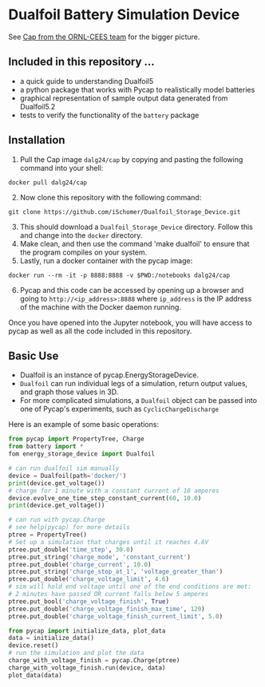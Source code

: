 # Dualfoil Battery Simulation Device
See [Cap from the ORNL-CEES team](https://github.com/ORNL-CEES/Cap "Github - ORNL-CEES/Cap") for the bigger picture.

## Included in this repository ...
 +  a quick guide to understanding Dualfoil5 
 +  a python package that works with Pycap to realistically model batteries
 +  graphical representation of sample output data generated from Dualfoil5.2
 +  tests to verify the functionality of the `battery` package

## Installation
 1. Pull the Cap image `dalg24/cap` by copying and pasting the following command into your shell:

 ```
 docker pull dalg24/cap
 ```

 2. Now clone this repository with the following command:

 ```
 git clone https://github.com/iSchomer/Dualfoil_Storage_Device.git
 ```

 3. This should download a `Dualfoil_Storage_Device` directory. Follow this and change into the `docker` directory.
 4. Make clean, and then use the command 'make dualfoil' to ensure that the program compiles on your system.
 5. Lastly, run a docker container with the pycap image:

 ```
 docker run --rm -it -p 8888:8888 -v $PWD:/notebooks dalg24/cap
 ```

 6. Pycap and this code can be accessed by opening up a browser and going to `http://<ip_address>:8888` where `ip_address` is the IP address of the machine with the Docker daemon running.

Once you have opened into the Jupyter notebook, you will have access to pycap as well as all the code included in this repository.


## Basic Use
 + Dualfoil is an instance of pycap.EnergyStorageDevice.
 + `Dualfoil` can run individual legs of a simulation, return output values, and graph those values in 3D.
 + For more complicated simulations, a `Dualfoil` object can be passed into one of Pycap's experiments, such as `CyclicChargeDischarge`

 Here is an example of some basic operations:
 ```python
 from pycap import PropertyTree, Charge
 from battery import *
 fom energy_storage_device import Dualfoil

 # can run dualfoil sim manually 
 device = Dualfoil(path='docker/')
 print(device.get_voltage())
 # charge for 1 minute with a constant current of 10 amperes
 device.evolve_one_time_step_constant_current(60, 10.0)
 print(device.get_voltage())

 # can run with pycap.Charge
 # see help(pycap) for more details
 ptree = PropertyTree()
 # Set up a simulation that charges until it reaches 4.6V
 ptree.put_double('time_step', 30.0)
 ptree.put_string('charge_mode', 'constant_current')
 ptree.put_double('charge_current', 10.0)
 ptree.put_string('charge_stop_at_1', 'voltage_greater_than')
 ptree.put_double('charge_voltage_limit', 4.6)
 # sim will hold end voltage until one of the end conditions are met:
 # 2 minutes have passed OR current falls below 5 amperes
 ptree.put_bool('charge_voltage_finish', True)
 ptree.put_double('charge_voltage_finish_max_time', 120)
 ptree.put_double('charge_voltage_finish_current_limit', 5.0)
 
 from pycap import initialize_data, plot_data
 data = initialize_data()
 device.reset()
 # run the simulation and plot the data
 charge_with_voltage_finish = pycap.Charge(ptree)
 charge_with_voltage_finish.run(device, data)
 plot_data(data)
 ```
